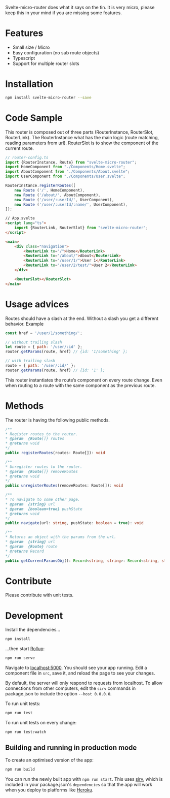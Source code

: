 Svelte-micro-router does what it says on the tin. It is very micro, please keep this in your mind if you are missing some features. 

# Features

- Small size / Micro
- Easy configuration (no sub route objects)
- Typescript
- Support for multiple router slots

# Installation 

``` bash
npm install svelte-micro-router --save
```



# Code Sample

This router is composed out of three parts (RouterInstance, RouterSlot, RouterLink). The RouterInstance what has the main logic (route matching, reading parameters from url). RouterSlot is to show the component of the current route. 

```typescript
// router-config.ts
import {RouterInstance, Route} from "svelte-micro-router";
import HomeComponent from "./Components/Home.svelte";
import AboutComponent from "./Components/About.svelte";
import UserComponent from "./Components/User.svelte";

RouterInstance.registerRoutes([
    new Route ('/', HomeComponent),
    new Route ('/about/', AboutComponent),
    new Route ('/user/:userId/', UserComponent),
    new Route ('/user/:userId/:name/', UserComponent),
]);
```

```html
// App.svelte
<script lang="ts">
	import {RouterLink, RouterSlot} from "svelte-micro-router";
</script>

<main>
	<div class="navigation">
		<RouterLink to="/">Home</RouterLink>
		<RouterLink to="/about/">About</RouterLink>
		<RouterLink to="/user/1/">User 1</RouterLink>
		<RouterLink to="/user/2/test/">User 2</RouterLink>
	</div>

	<RouterSlot></RouterSlot>
</main>
```

# Usage advices

Routes should have a slash at the end. Without a slash you get a different behavior. Example 

``` javascript
const href = '/user/1/something/';

// without trailing slash
let route = { path: '/user/:id' };
router.getParams(route, href) // {id: '1/something' };

// with trailing slash
route = { path: '/user/:id/' };
router.getParams(route, href) // {id: '1' };
```

This router instantiates the route’s component on every route change. Even when routing to a route with the same component as the previous route.

# Methods 

The router is having the following public methods. 

```typescript
/**
* Register routes to the router.
* @param  {Route[]} routes
* @returns void
*/
public registerRoutes(routes: Route[]): void

/**
* Unregister routes to the router.
* @param  {Route[]} removeRoutes
* @returns void
*/
public unregisterRoutes(removeRoutes: Route[]): void

/**
* To navigate to some other page.
* @param  {string} url
* @param  {boolean=true} pushState
* @returns void
*/
public navigate(url: string, pushState: boolean = true): void

/**
* Returns an object with the params from the url.
* @param  {string} url
* @param  {Route} route
* @returns Record
*/
public getCurrentParamsObj(): Record<string, string>: Record<string, string>
```


# Contribute

Please contribute with unit tests.

# Development 

Install the dependencies...

```bash
npm install
```

...then start [Rollup](https://rollupjs.org):

```bash
npm run serve
```

Navigate to [localhost:5000](http://localhost:5000). You should see your app running. Edit a component file in `src`, save it, and reload the page to see your changes.

By default, the server will only respond to requests from localhost. To allow connections from other computers, edit the `sirv` commands in package.json to include the option `--host 0.0.0.0`.

To run unit tests:

``` bash
npm run test
```

To run unit tests on every change:

``` bash
npm run test:watch
```


## Building and running in production mode

To create an optimised version of the app:

```bash
npm run build
```

You can run the newly built app with `npm run start`. This uses [sirv](https://github.com/lukeed/sirv), which is included in your package.json's `dependencies` so that the app will work when you deploy to platforms like [Heroku](https://heroku.com).
